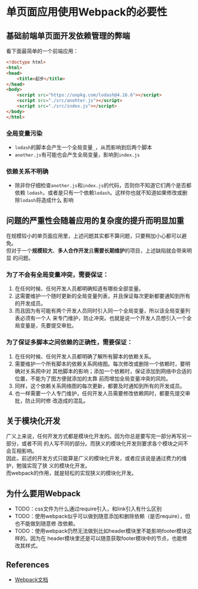 # 单页面应用使用Webpack的必要性

## 基础前端单页面开发依赖管理的弊端
看下面最简单的一个前端应用：
```html
<!doctype html>
<html>
<head>
    <title>起步</title>
</head>
<body>
    <script src="https://unpkg.com/lodash@4.16.6"></script>
    <script src="./src/anohter.js"></script>
    <script src="./src/index.js"></script>
</body>
</html>
```
### 全局变量污染
* `lodash`的脚本会产生一个全局变量`_`，从而影响到后两个脚本
* `another.js`有可能也会产生全局变量，影响到`index.js`

### 依赖关系不明确
* 除非你仔细检查`another.js`和`index.js`的代码，否则你不知道它们两个是否都依赖
`lodash`，或者是只有一个依赖`lodash`。这样你也就不知道如果修改或删除`lodash`将造成什么
影响

## 问题的严重性会随着应用的复杂度的提升而明显加重
在规模较小的单页面应用里，上述问题其实都不算问题，只要稍加小心都可以避免。  
但对于一个**规模较大**、**多人合作开发**且**需要长期维护**的项目，上述缺陷就会带来明显
的问题。  
### 为了不会有全局变量冲突，需要保证：
1. 在任何时候、任何开发人员都明确知道有哪些全部变量。  
2. 这需要维护一个随时更新的全局变量列表，并且保证每次更新都要通知到所有的开发成员。  
3. 而且因为有可能有两个开发人员同时引入同一个全局变量，所以该全局变量列表必须有一个人
来专门维护，防止冲突。也就是说一个开发人员想引入一个全局变量是，先要提交审批。

### 为了保证多脚本之间依赖的正确性，需要保证：
1. 在任何时候、任何开发人员都明确了解所有脚本的依赖关系。
2. 需要维护一个所有脚本的依赖关系网络图。每次修改或删除一个依赖时，要明确对关系网中对
其他脚本的影响；添加一个依赖时，保证添加到网络中合适的位置，不能为了图方便就添加的太靠
前而增加全局变量冲突的风险。  
3. 同样，这个依赖关系网络图的每次更新，都要及时通知到所有的开发成员。
4. 也一样需要一个人专门维护，任何开发人员需要修改依赖网时，都要先提交审批，防止同时修
改造成的混乱。


## 关于模块化开发
广义上来说，任何开发方式都是模块化开发的。因为你总是要写完一部分再写另一部分，或者不同
的人写不同的部分。而狭义的模块化开发则要求各个模块之间不会互相影响。  
因此，前述的开发方式只能算是广义的模块化开发，或者应该说是通过费力的维护，勉强实现了狭
义的模块化开发。  
而webpack的作用，就是轻松的实现狭义的模块化开发。


## 为什么要用Webpack
* TODO：css文件为什么通过require引入，和link引入有什么区别
* TODO：使用webpack似乎可以做到随意添加和删除依赖（是否require），但也不能做到随意修
改依赖。
* TODO：使用webpack仍然无法做到比如header模块里不能影响footer模块这样的。因为在
header模块里还是可以随意获取footer模块中的节点，也能修改其样式。

## References
* [Webpack文档](https://webpack.js.org/guides/getting-started/)
